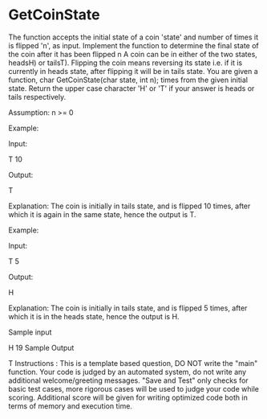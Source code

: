 # GetCoinState
The function accepts the initial state of a coin 'state' and number of times it is flipped 'n', as input. Implement the function to determine the final state of the coin after it has been flipped n A coin can be in either of the two states, headsH) or tailsT). Flipping the coin means reversing its state i.e. if it is currently in heads state, after flipping it will be in tails state. You are given a function, char GetCoinState(char state, int n);
times from the given initial state. Return the upper case character 'H' or 'T' if your answer is heads or tails respectively.


Assumption: n >= 0


Example:


Input:


T
10


Output:


T


Explanation: The coin is initially in tails state, and is flipped 10 times, after which it is again in the same state, hence the output is T.


Example:


Input:


T
5


Output:

H


Explanation: The coin is initially in tails state, and is flipped 5 times, after which it is in the heads state, hence the output is H.


Sample input

H
19
Sample Output

T
Instructions :
﻿﻿This is a template based question, DO NOT write the "main" function.
﻿﻿Your code is judged by an automated system, do not write any additional welcome/greeting messages.
﻿﻿"Save and Test" only checks for basic test cases, more rigorous cases will be used to judge your code while scoring.
﻿﻿Additional score will be given for writing optimized code both in terms of memory and execution time.
